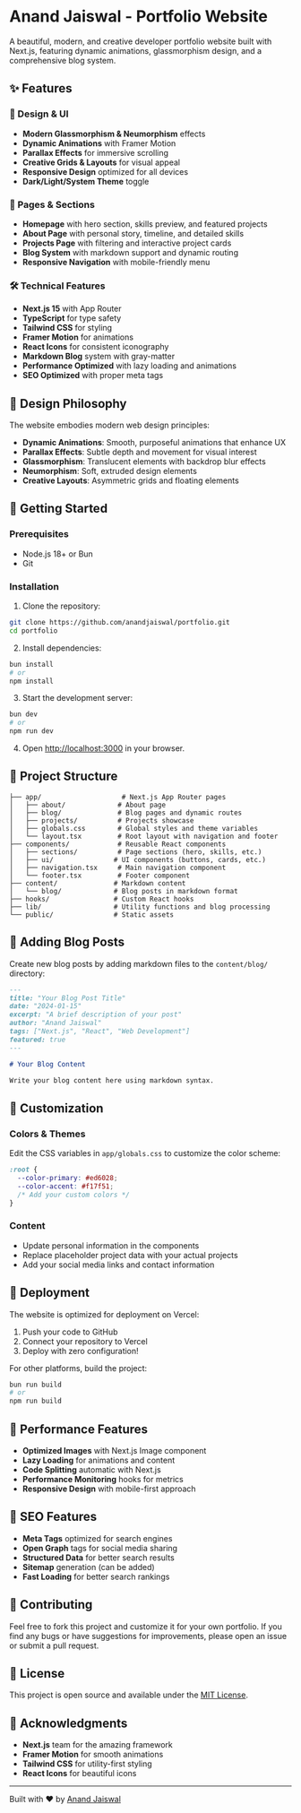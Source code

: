 # Anand Jaiswal - Portfolio Website

A beautiful, modern, and creative developer portfolio website built with Next.js, featuring dynamic animations, glassmorphism design, and a comprehensive blog system.

## ✨ Features

### 🎨 Design & UI
- **Modern Glassmorphism & Neumorphism** effects
- **Dynamic Animations** with Framer Motion
- **Parallax Effects** for immersive scrolling
- **Creative Grids & Layouts** for visual appeal
- **Responsive Design** optimized for all devices
- **Dark/Light/System Theme** toggle

### 🚀 Pages & Sections
- **Homepage** with hero section, skills preview, and featured projects
- **About Page** with personal story, timeline, and detailed skills
- **Projects Page** with filtering and interactive project cards
- **Blog System** with markdown support and dynamic routing
- **Responsive Navigation** with mobile-friendly menu

### 🛠️ Technical Features
- **Next.js 15** with App Router
- **TypeScript** for type safety
- **Tailwind CSS** for styling
- **Framer Motion** for animations
- **React Icons** for consistent iconography
- **Markdown Blog** system with gray-matter
- **Performance Optimized** with lazy loading and animations
- **SEO Optimized** with proper meta tags

## 🎯 Design Philosophy

The website embodies modern web design principles:
- **Dynamic Animations**: Smooth, purposeful animations that enhance UX
- **Parallax Effects**: Subtle depth and movement for visual interest
- **Glassmorphism**: Translucent elements with backdrop blur effects
- **Neumorphism**: Soft, extruded design elements
- **Creative Layouts**: Asymmetric grids and floating elements

## 🚀 Getting Started

### Prerequisites
- Node.js 18+ or Bun
- Git

### Installation

1. Clone the repository:
```bash
git clone https://github.com/anandjaiswal/portfolio.git
cd portfolio
```

2. Install dependencies:
```bash
bun install
# or
npm install
```

3. Start the development server:
```bash
bun dev
# or
npm run dev
```

4. Open [http://localhost:3000](http://localhost:3000) in your browser.

## 📁 Project Structure

```
├── app/                    # Next.js App Router pages
│   ├── about/             # About page
│   ├── blog/              # Blog pages and dynamic routes
│   ├── projects/          # Projects showcase
│   ├── globals.css        # Global styles and theme variables
│   └── layout.tsx         # Root layout with navigation and footer
├── components/            # Reusable React components
│   ├── sections/          # Page sections (hero, skills, etc.)
│   ├── ui/               # UI components (buttons, cards, etc.)
│   ├── navigation.tsx     # Main navigation component
│   └── footer.tsx         # Footer component
├── content/              # Markdown content
│   └── blog/             # Blog posts in markdown format
├── hooks/                # Custom React hooks
├── lib/                  # Utility functions and blog processing
└── public/               # Static assets
```

## 📝 Adding Blog Posts

Create new blog posts by adding markdown files to the `content/blog/` directory:

```markdown
---
title: "Your Blog Post Title"
date: "2024-01-15"
excerpt: "A brief description of your post"
author: "Anand Jaiswal"
tags: ["Next.js", "React", "Web Development"]
featured: true
---

# Your Blog Content

Write your blog content here using markdown syntax.
```

## 🎨 Customization

### Colors & Themes
Edit the CSS variables in `app/globals.css` to customize the color scheme:

```css
:root {
  --color-primary: #ed6028;
  --color-accent: #f17f51;
  /* Add your custom colors */
}
```

### Content
- Update personal information in the components
- Replace placeholder project data with your actual projects
- Add your social media links and contact information

## 🚀 Deployment

The website is optimized for deployment on Vercel:

1. Push your code to GitHub
2. Connect your repository to Vercel
3. Deploy with zero configuration!

For other platforms, build the project:
```bash
bun run build
# or
npm run build
```

## 📱 Performance Features

- **Optimized Images** with Next.js Image component
- **Lazy Loading** for animations and content
- **Code Splitting** automatic with Next.js
- **Performance Monitoring** hooks for metrics
- **Responsive Design** with mobile-first approach

## 🎯 SEO Features

- **Meta Tags** optimized for search engines
- **Open Graph** tags for social media sharing
- **Structured Data** for better search results
- **Sitemap** generation (can be added)
- **Fast Loading** for better search rankings

## 🤝 Contributing

Feel free to fork this project and customize it for your own portfolio. If you find any bugs or have suggestions for improvements, please open an issue or submit a pull request.

## 📄 License

This project is open source and available under the [MIT License](LICENSE).

## 🙏 Acknowledgments

- **Next.js** team for the amazing framework
- **Framer Motion** for smooth animations
- **Tailwind CSS** for utility-first styling
- **React Icons** for beautiful icons

---

Built with ❤️ by [Anand Jaiswal](https://github.com/anandjaiswal)